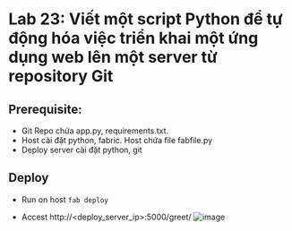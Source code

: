 # Lab 23: Viết một script Python để tự động hóa việc triển khai một ứng dụng web lên một server từ repository Git
## Prerequisite:
* Git Repo chứa app.py, requirements.txt.
* Host cài đặt python, fabric. Host chứa file fabfile.py
* Deploy server cài đặt python, git
## Deploy
* Run on host
`fab deploy`

* Accest http://<deploy_server_ip>:5000/greet/<yourname>
![image](https://github.com/user-attachments/assets/3a4c7652-ba34-4f84-bf9b-507c5b579ebe)
